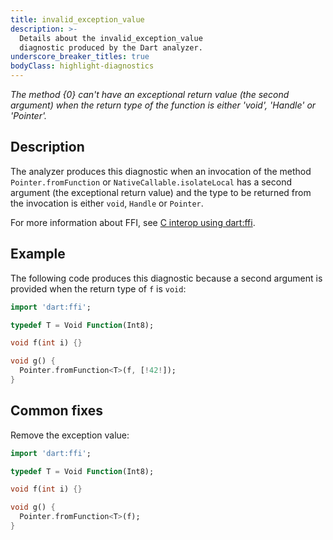```yaml
---
title: invalid_exception_value
description: >-
  Details about the invalid_exception_value
  diagnostic produced by the Dart analyzer.
underscore_breaker_titles: true
bodyClass: highlight-diagnostics
---
```


_The method {0} can't have an exceptional return value (the second argument)
when the return type of the function is either 'void', 'Handle' or 'Pointer'._

## Description

The analyzer produces this diagnostic when an invocation of the method
`Pointer.fromFunction` or `NativeCallable.isolateLocal`
has a second argument (the exceptional return
value) and the type to be returned from the invocation is either `void`,
`Handle` or `Pointer`.

For more information about FFI, see [C interop using dart:ffi][ffi].

## Example

The following code produces this diagnostic because a second argument is
provided when the return type of `f` is `void`:

```dart
import 'dart:ffi';

typedef T = Void Function(Int8);

void f(int i) {}

void g() {
  Pointer.fromFunction<T>(f, [!42!]);
}
```

## Common fixes

Remove the exception value:

```dart
import 'dart:ffi';

typedef T = Void Function(Int8);

void f(int i) {}

void g() {
  Pointer.fromFunction<T>(f);
}
```

[ffi]: /interop/c-interop

